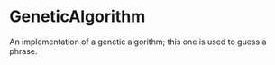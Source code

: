 # GeneticAlgorithm
An implementation of a genetic algorithm; this one is used to guess a phrase. 


